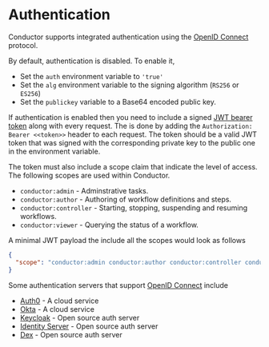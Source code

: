 # Authentication

Conductor supports integrated authentication using the [OpenID Connect](https://openid.net/connect/) protocol.

By default, authentication is disabled.  To enable it, 
* Set the `auth` environment variable to `'true'` 
* Set the `alg` environment variable to the signing algorithm (`RS256` or `ES256`)
* Set the `publickey` variable to a Base64 encoded public key.

If authentication is enabled then you need to include a signed [JWT bearer token](https://jwt.io/) along with every request.  The is done by adding the `Authorization: Bearer <<token>>` header to each request.
The token should be a valid JWT token that was signed with the corresponding private key to the public one in the environment variable.

The token must also include a scope claim that indicate the level of access.  The following scopes are used within Conductor.

* `conductor:admin` - Adminstrative tasks.
* `conductor:author` - Authoring of workflow definitions and steps.
* `conductor:controller` - Starting, stopping, suspending and resuming workflows.
* `conductor:viewer` - Querying the status of a workflow.

A minimal JWT payload the include all the scopes would look as follows

```json
{
  "scope": "conductor:admin conductor:author conductor:controller conductor:viewer"
}
```

Some authentication servers that support [OpenID Connect](https://openid.net/connect/) include

* [Auth0](https://auth0.com/) - A cloud service
* [Okta](https://www.okta.com/) - A cloud service
* [Keycloak](https://github.com/keycloak/keycloak/) - Open source auth server
* [Identity Server](https://identityserver.io/) - Open source auth server
* [Dex](https://github.com/dexidp/dex) - Open source auth server

